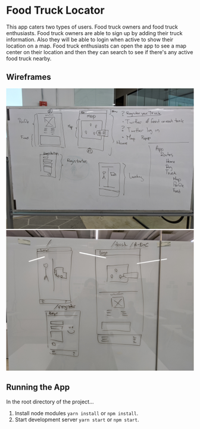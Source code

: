 # Food Truck Locator

This app caters two types of users. Food truck owners and food truck enthusiasts.
Food truck owners are able to sign up by adding their truck information.
Also they will be able to login when active to show their location on a map.
Food truck enthusiasts can open the app to see a map center on their location and then they can search to see if there's any active food truck nearby.

## Wireframes
![](IMG_20191210_202016.jpg)
![](IMG_20191210_202030.jpg)

## Running the App

In the root directory of the project...

1. Install node modules `yarn install` or `npm install`.
2. Start development server `yarn start` or `npm start`.



